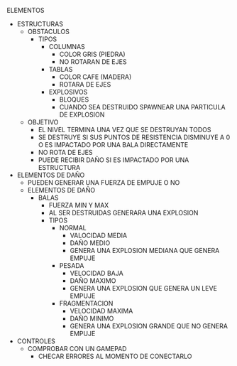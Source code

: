 ELEMENTOS
-	ESTRUCTURAS
	-	OBSTACULOS
		-	TIPOS
			-	COLUMNAS
				-	COLOR GRIS (PIEDRA)
				- 	NO ROTARAN DE EJES
			-	TABLAS
				-	COLOR CAFE (MADERA)
				-	ROTARA DE EJES
			-	EXPLOSIVOS
				- 	BLOQUES
				-	CUANDO SEA DESTRUIDO SPAWNEAR UNA PARTICULA DE EXPLOSION
	-	OBJETIVO
		-	EL NIVEL TERMINA UNA VEZ QUE SE DESTRUYAN TODOS
		-	SE DESTRUYE SI SUS PUNTOS DE RESISTENCIA DISMINUYE A 0 O ES IMPACTADO POR UNA BALA DIRECTAMENTE
		-	NO ROTA DE EJES
		-	PUEDE RECIBIR DAÑO SI ES IMPACTADO POR UNA ESTRUCTURA
-	ELEMENTOS DE DAÑO
	-	PUEDEN GENERAR UNA FUERZA DE EMPUJE O NO
	-	ELEMENTOS DE DAÑO
		-	BALAS
			- 	FUERZA MIN Y MAX
			-	AL SER DESTRUIDAS GENERARA UNA EXPLOSION
			-	TIPOS
				-	NORMAL
					-	VALOCIDAD MEDIA
					-	DAÑO MEDIO
					-	GENERA UNA EXPLOSION MEDIANA QUE GENERA EMPUJE
				-	PESADA
					-	VELOCIDAD BAJA
					-	DAÑO MAXIMO
					-	GENERA UNA EXPLOSION QUE GENERA UN LEVE EMPUJE
				-	FRAGMENTACION
					-	VELOCIDAD MAXIMA
					-	DAÑO MINIMO
					-	GENERA UNA EXPLOSION GRANDE QUE NO GENERA EMPUJE
-	CONTROLES
	-	COMPROBAR CON UN GAMEPAD
		-	CHECAR ERRORES AL MOMENTO DE CONECTARLO